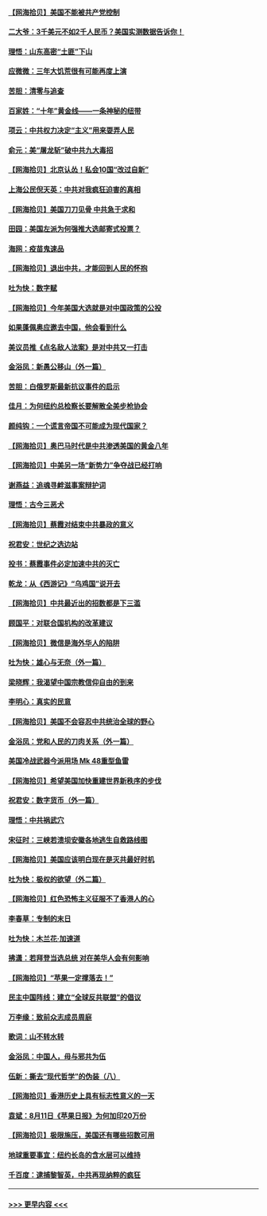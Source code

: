 #### [【网海拾贝】美国不能被共产党控制](../pages/nsc993/n12360271.md?t=08272102) 
#### [二大爷：3千美元不如2千人民币？美国实测数据告诉你！](../pages/nsc993/n12358563.md?t=08272102) 
#### [理悟：山东高密“土匪”下山](../pages/nsc993/n12358535.md?t=08272102) 
#### [应微微：三年大饥荒很有可能再度上演](../pages/nsc993/n12358523.md?t=08272102) 
#### [苦胆：清零与追查](../pages/nsc993/n12358501.md?t=08272102) 
#### [百家姓：“十年”黄金线——一条神秘的纽带](../pages/nsc993/n12358319.md?t=08272102) 
#### [项云：中共权力决定“主义”用来耍弄人民](../pages/nsc993/n12358172.md?t=08272102) 
#### [俞元：美“屠龙斩”破中共九大毒招](../pages/nsc993/n12357822.md?t=08272102) 
#### [【网海拾贝】北京认怂！私会10国“改过自新”](../pages/nsc993/n12357784.md?t=08272102) 
#### [上海公民倪天英：中共对我疯狂迫害的真相](../pages/nsc993/n12356341.md?t=08272102) 
#### [【网海拾贝】美国刀刀见骨 中共急于求和](../pages/nsc993/n12355511.md?t=08272102) 
#### [田园：美国左派为何强推大选邮寄式投票？](../pages/nsc993/n12352963.md?t=08272102) 
#### [海网：疫苗鬼速品](../pages/nsc993/n12354438.md?t=08272102) 
#### [【网海拾贝】退出中共，才能回到人民的怀抱](../pages/nsc993/n12352634.md?t=08272102) 
#### [吐为快：数字赋](../pages/nsc993/n12352317.md?t=08272102) 
#### [【网海拾贝】今年美国大选就是对中国政策的公投](../pages/nsc993/n12350973.md?t=08272102) 
#### [如果蓬佩奥应邀去中国，他会看到什么](../pages/nsc993/n12350945.md?t=08272102) 
#### [美议员推《点名敌人法案》是对中共又一打击](../pages/nsc993/n12350765.md?t=08272102) 
#### [金浴凤：新愚公移山（外一篇）](../pages/nsc993/n12350253.md?t=08272102) 
#### [苦胆：白俄罗斯最新抗议事件的启示](../pages/nsc993/n12349989.md?t=08272102) 
#### [佳月：为何纽约总检察长要解散全美步枪协会](../pages/nsc993/n12349939.md?t=08272102) 
#### [颜纯钩：一个谎言帝国不可能成为现代国家？](../pages/nsc993/n12349898.md?t=08272102) 
#### [【网海拾贝】奥巴马时代是中共渗透美国的黄金八年](../pages/nsc993/n12349284.md?t=08272102) 
#### [【网海拾贝】中美另一场“新势力”争夺战已经打响](../pages/nsc993/n12346998.md?t=08272102) 
#### [谢燕益：追魂寻衅滋事案辩护词](../pages/nsc993/n12346892.md?t=08272102) 
#### [理悟：古今三恶犬](../pages/nsc993/n12345190.md?t=08272102) 
#### [【网海拾贝】蔡霞对结束中共暴政的意义](../pages/nsc993/n12344263.md?t=08272102) 
#### [祝君安：世纪之选边站](../pages/nsc993/n12342382.md?t=08272102) 
#### [投书：蔡霞事件必定加速中共的灭亡](../pages/nsc993/n12341881.md?t=08272102) 
#### [乾龙：从《西游记》“乌鸡国”说开去](../pages/nsc993/n12341690.md?t=08272102) 
#### [【网海拾贝】中共最近出的招数都是下三滥](../pages/nsc993/n12341593.md?t=08272102) 
#### [顾国平：对联合国机构的改革建议](../pages/nsc993/n12339928.md?t=08272102) 
#### [【网海拾贝】微信是海外华人的陷阱](../pages/nsc993/n12338868.md?t=08272102) 
#### [吐为快：雄心与无奈（外一篇）](../pages/nsc993/n12338132.md?t=08272102) 
#### [梁晓辉：我渴望中国宗教信仰自由的到来](../pages/nsc993/n12336657.md?t=08272102) 
#### [李明心：真实的民意](../pages/nsc993/n12336089.md?t=08272102) 
#### [【网海拾贝】美国不会容忍中共统治全球的野心](../pages/nsc993/n12336063.md?t=08272102) 
#### [金浴凤：党和人民的刀肉关系（外一篇）](../pages/nsc993/n12335834.md?t=08272102) 
#### [美国冷战武器今派用场 Mk 48重型鱼雷](../pages/nsc993/n12335354.md?t=08272102) 
#### [【网海拾贝】希望美国加快重建世界新秩序的步伐](../pages/nsc993/n12334224.md?t=08272102) 
#### [祝君安：数字货币（外一篇）](../pages/nsc993/n12334186.md?t=08272102) 
#### [理悟：中共祸武穴](../pages/nsc993/n12333962.md?t=08272102) 
#### [宋征时：三峡若溃坝安徽各地逃生自救路线图](../pages/nsc993/n12332450.md?t=08272102) 
#### [【网海拾贝】美国应该明白现在是灭共最好时机](../pages/nsc993/n12332313.md?t=08272102) 
#### [吐为快：极权的欲望（外二篇）](../pages/nsc993/n12332089.md?t=08272102) 
#### [【网海拾贝】红色恐怖主义征服不了香港人的心](../pages/nsc993/n12329296.md?t=08272102) 
#### [李春草：专制的末日](../pages/nsc993/n12329079.md?t=08272102) 
#### [吐为快：木兰花‧加速道](../pages/nsc993/n12327366.md?t=08272102) 
#### [拂潇：若拜登当选总统 对在美华人会有何影响](../pages/nsc993/n12295996.md?t=08272102) 
#### [【网海拾贝】“苹果一定撑落去！”](../pages/nsc993/n12326784.md?t=08272102) 
#### [民主中国阵线：建立“全球反共联盟”的倡议](../pages/nsc993/n12324177.md?t=08272102) 
#### [万李缘：致前众志成员周庭](../pages/nsc993/n12324635.md?t=08272102) 
#### [歌词：山不转水转](../pages/nsc993/n12324599.md?t=08272102) 
#### [金浴凤：中国人，毋与邪共为伍](../pages/nsc993/n12324257.md?t=08272102) 
#### [伍新：撕去“现代哲学”的伪装（八）](../pages/nsc993/n12324188.md?t=08272102) 
#### [【网海拾贝】香港历史上具有标志性意义的一天](../pages/nsc993/n12324021.md?t=08272102) 
#### [袁斌：8月11日《苹果日报》为何加印20万份](../pages/nsc993/n12323955.md?t=08272102) 
#### [【网海拾贝】极限施压，美国还有哪些招数可用](../pages/nsc993/n12322512.md?t=08272102) 
#### [地球重要事宜：纽约长岛的含水层可以维持](../pages/nsc993/n12321844.md?t=08272102) 
#### [千百度：逮捕黎智英，中共再现纳粹的疯狂](../pages/nsc993/n12321777.md?t=08272102) 

----
#### [ >>> 更早内容 <<< ](../indexes/nsc993-earlier.md)
